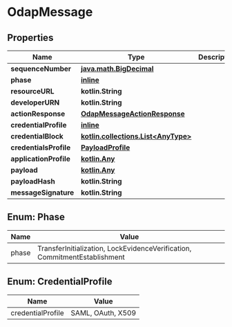 
# OdapMessage

## Properties
Name | Type | Description | Notes
------------ | ------------- | ------------- | -------------
**sequenceNumber** | [**java.math.BigDecimal**](java.math.BigDecimal.md) |  |  [optional]
**phase** | [**inline**](#PhaseEnum) |  |  [optional]
**resourceURL** | **kotlin.String** |  |  [optional]
**developerURN** | **kotlin.String** |  |  [optional]
**actionResponse** | [**OdapMessageActionResponse**](OdapMessageActionResponse.md) |  |  [optional]
**credentialProfile** | [**inline**](#CredentialProfileEnum) |  |  [optional]
**credentialBlock** | [**kotlin.collections.List&lt;AnyType&gt;**](AnyType.md) |  |  [optional]
**credentialsProfile** | [**PayloadProfile**](PayloadProfile.md) |  |  [optional]
**applicationProfile** | [**kotlin.Any**](.md) |  |  [optional]
**payload** | [**kotlin.Any**](.md) |  |  [optional]
**payloadHash** | **kotlin.String** |  |  [optional]
**messageSignature** | **kotlin.String** |  |  [optional]


<a name="PhaseEnum"></a>
## Enum: Phase
Name | Value
---- | -----
phase | TransferInitialization, LockEvidenceVerification, CommitmentEstablishment


<a name="CredentialProfileEnum"></a>
## Enum: CredentialProfile
Name | Value
---- | -----
credentialProfile | SAML, OAuth, X509



